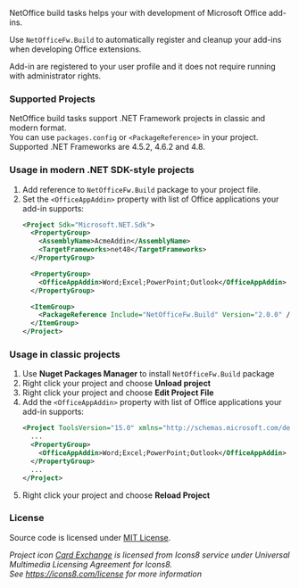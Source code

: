 NetOffice build tasks helps your with development of Microsoft Office add-ins.

Use `NetOfficeFw.Build` to automatically register and cleanup your add-ins
when developing Office extensions.

Add-in are registered to your user profile and it does not require running
with administrator rights.


### Supported Projects

NetOffice build tasks support .NET Framework projects in classic and modern format.  
You can use `packages.config` or `<PackageReference>` in your project.  
Supported .NET Frameworks are 4.5.2, 4.6.2 and 4.8.


### Usage in modern .NET SDK-style projects

1. Add reference to `NetOfficeFw.Build` package to your project file.
2. Set the `<OfficeAppAddin>` property with list of Office applications your add-in supports:
    ```xml
    <Project Sdk="Microsoft.NET.Sdk">
      <PropertyGroup>
        <AssemblyName>AcmeAddin</AssemblyName>
        <TargetFrameworks>net48</TargetFrameworks>
      </PropertyGroup>

      <PropertyGroup>
        <OfficeAppAddin>Word;Excel;PowerPoint;Outlook</OfficeAppAddin>
      </PropertyGroup>

      <ItemGroup>
        <PackageReference Include="NetOfficeFw.Build" Version="2.0.0" />
      </ItemGroup>
    </Project>
    ```


### Usage in classic projects

1. Use **Nuget Packages Manager** to install `NetOfficeFw.Build` package
2. Right click your project and choose **Unload project**
3. Right click your project and choose **Edit Project File**
4. Add the `<OfficeAppAddin>` property with list of Office applications your add-in supports:
    ```xml
    <Project ToolsVersion="15.0" xmlns="http://schemas.microsoft.com/developer/msbuild/2003">
      ...
      <PropertyGroup>
        <OfficeAppAddin>Word;Excel;PowerPoint;Outlook</OfficeAppAddin>
      </PropertyGroup>
      ...
    </Project>
    ```
5. Right click your project and choose **Reload Project**




### License

Source code is licensed under [MIT License](https://github.com/NetOfficeFw/BuildTasks/blob/main/LICENSE.txt).


_Project icon [Card Exchange][icon] is licensed from Icons8 service
under Universal Multimedia Licensing Agreement for Icons8._  
_See <https://icons8.com/license> for more information_

[1]: https://learn.microsoft.com/en-us/openspecs/office_file_formats/ms-ovba/4742b896-b32b-4eb0-8372-fbf01e3c65fd
[2]: https://learn.microsoft.com/en-us/openspecs/office_file_formats/ms-ovba/575462ba-bf67-4190-9fac-c275523c75fc#intellectual-property-rights-notice-for-open-specifications-documentation
[icon]: https://icons8.com/icon/Mqi1QKj3zbfY/card-exchange
